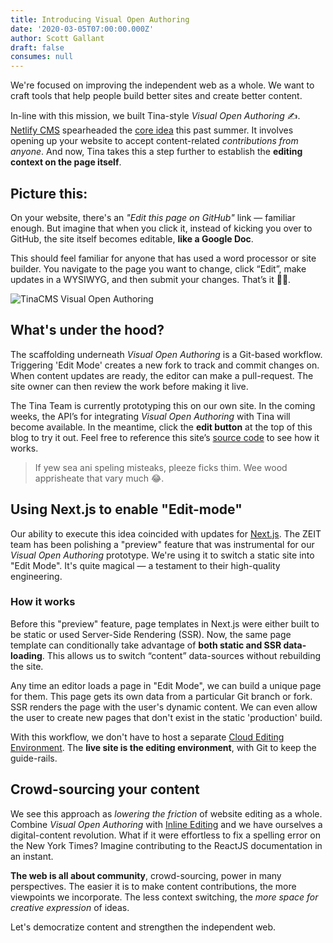 ```yaml
---
title: Introducing Visual Open Authoring
date: '2020-03-05T07:00:00.000Z'
author: Scott Gallant
draft: false
consumes: null
---
```


We're focused on improving the independent web as a whole. We want to craft tools that help people build better sites and create better content.

In-line with this mission, we built Tina-style _Visual Open Authoring_ ✍️. [Netlify CMS](https://www.netlifycms.org/) spearheaded the [core idea](https://css-tricks.com/netlify-cms-open-authoring/#article-header-id-0) this past summer. It involves opening up your website to accept content-related _contributions from anyone_. And now, Tina takes this a step further to establish the **editing context on the page itself**.

## Picture this:

On your website, there's an _"Edit this page on GitHub"_ link — familiar enough. But imagine that when you click it, instead of kicking you over to GitHub, the site itself becomes editable, **like a Google Doc**.

This should feel familiar for anyone that has used a word processor or site builder. You navigate to the page you want to change, click “Edit”, make updates in a WYSIWYG, and then submit your changes. That’s it 🧞‍♂️.

![TinaCMS Visual Open Authoring](/gif/open-auth.gif)

## What's under the hood?

The scaffolding underneath _Visual Open Authoring_ is a Git-based workflow. Triggering 'Edit Mode' creates a new fork to track and commit changes on. When content updates are ready, the editor can make a pull-request. The site owner can then review the work before making it live.

The Tina Team is currently prototyping this on our own site. In the coming weeks, the API’s for integrating _Visual Open Authoring_ with Tina will become available. In the meantime, click the **edit button** at the top of this blog to try it out. Feel free to reference this site’s [source code](https://github.com/tinacms/tinacms.org) to see how it works.

> If yew sea ani speling misteaks, pleeze ficks thim. Wee wood apprisheate that vary much 😂.

## Using Next.js to enable "Edit-mode"

Our ability to execute this idea coincided with updates for [Next.js](https://nextjs.org/). The ZEIT team has been polishing a "preview" feature that was instrumental for our _Visual Open Authoring_ prototype. We're using it to switch a static site into "Edit Mode". It's quite magical — a testament to their high-quality engineering.

### How it works

Before this "preview" feature, page templates in Next.js were either built to be static or used Server-Side Rendering (SSR). Now, the same page template can conditionally take advantage of **both static and SSR data-loading**. This allows us to switch “content” data-sources without rebuilding the site.

Any time an editor loads a page in "Edit Mode", we can build a unique page for them. This page gets its own data from a particular Git branch or fork. SSR renders the page with the user's dynamic content. We can even allow the user to create new pages that don't exist in the static 'production' build.

With this workflow, we don't have to host a separate [Cloud Editing Environment](https://tinacms.org/blog/editing-on-the-cloud). The **live site is the editing environment**, with Git to keep the guide-rails.

## Crowd-sourcing your content

We see this approach as _lowering the friction_ of website editing as a whole. Combine _Visual Open Authoring_ with [Inline Editing](https://tinacms.org/docs/inline-editing) and we have ourselves a digital-content revolution. What if it were effortless to fix a spelling error on the New York Times? Imagine contributing to the ReactJS documentation in an instant.

**The web is all about community**, crowd-sourcing, power in many perspectives. The easier it is to make content contributions, the more viewpoints we incorporate. The less context switching, the _more space for creative expression_ of ideas.

Let's democratize content and strengthen the independent web.
